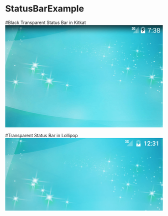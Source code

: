 # StatusBarExample
#Black Transparent Status Bar in Kitkat
![alt text](https://github.com/Beni84/StatusBarExample/blob/master/resources/screenshot_api_19.png "Black Transparent Status Bar in Kitkat") 

#Transparent Status Bar in Lollipop
![alt text](https://github.com/Beni84/StatusBarExample/blob/master/resources/screenshot_api_21.png "Transparent Status Bar in Lollipop")

